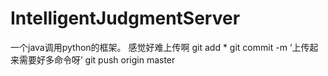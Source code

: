 # IntelligentJudgmentServer
一个java调用python的框架。
感觉好难上传啊
git add *
git commit -m ‘上传起来需要好多命令呀’
git push origin master

